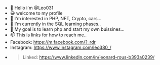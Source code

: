 - 👋 Hello i'm @Leo031
- 😀 welcome to my profile
- 👀 I'm interested in PHP, NFT, Crypto, cars...
- 🌱 I'm currently in the SQL learning phases..
- 💞️ My goal is to learn php and start my own buissines...
- 📫 This is links for how to reach me..
- Facebook: https://m.facebook.com/?_rdr
- Instagram: https://www.instagram.com/leo380_/
- >Linked: https://www.linkedin.com/in/leonard-rous-b393a0239/

<!---
Leo031/Leo031 is a ✨ special ✨ repository because its `README.md` (this file) appears on your GitHub profile.
You can click the Preview link to take a look at your changes.
--->
